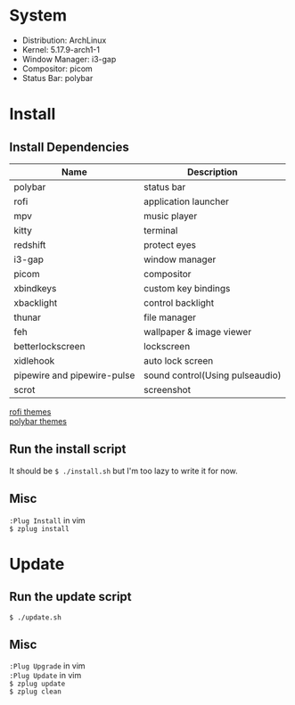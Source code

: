 # System
* Distribution: ArchLinux
* Kernel: 5.17.9-arch1-1
* Window Manager: i3-gap
* Compositor: picom
* Status Bar: polybar

# Install
## Install Dependencies
| Name | Description |
| ---- | ----------- |
| polybar | status bar |
| rofi | application launcher |
| mpv | music player |
| kitty | terminal |
| redshift | protect eyes |
| i3-gap | window manager |
| picom | compositor |
| xbindkeys | custom key bindings |
| xbacklight | control backlight |
| thunar | file manager |
| feh | wallpaper & image viewer |
| betterlockscreen | lockscreen |
| xidlehook | auto lock screen |
| pipewire and pipewire-pulse | sound control(Using pulseaudio) |
| scrot | screenshot |

[rofi themes](https://github.com/adi1090x/rofi)  
[polybar themes](https://github.com/adi1090x/polybar-themes)

## Run the install script
It should be `$ ./install.sh` but I'm too lazy to write it for now.

## Misc
`:Plug Install` in vim  
`$ zplug install`

# Update
## Run the update script
`$ ./update.sh`
## Misc
`:Plug Upgrade` in vim  
`:Plug Update` in vim  
`$ zplug update`  
`$ zplug clean`
